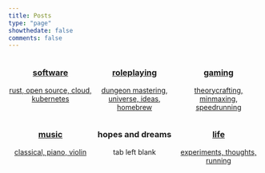 ```yaml
---
title: Posts
type: "page"
showthedate: false
comments: false
---
```


<style>
  .intro {
    display: flex;
    flex-wrap: wrap;
    justify-content: space-between;
  }
  .intro > a {
    text-align: center;
    justify-content: center;
    align-items: center;
    flex-grow: 0;
    flex-shrink: 0;
    flex-basis: 33.33%;
    /*border: 1px solid #ccc;*/
    width: 30%
  }
  .intro > a:hover {
    background: #114;
    color: #ddd;
    text-decoration: none;
  }
  .intro > a.blah:hover {
    background: #ff69b4;
    color: #000;
  }
  </style>

  <section class="intro">
    <a href="/categories/software/">
      <h3>software</h3>
      <p>rust, open source, cloud, kubernetes</p>
    </a>
    <a href="/categories/roleplaying/">
      <h3>roleplaying</h3>
      <p>dungeon mastering, universe, ideas, homebrew</p>
    </a>
    <a href="/categories/gaming/">
      <h3>gaming</h3>
      <p>theorycrafting, minmaxing, speedrunning</p>
    </a>
    <a href="/categories/music/">
      <h3>music</h3>
      <p>classical, piano, violin</p>
    </a>
    <a class="blah">
      <h3>hopes and dreams</h3>
      <p>tab left blank</p>
    </a>
    <a href="/categories/life">
      <h3>life</h3>
      <p>experiments, thoughts, running</p>
    </a>
  </section>
